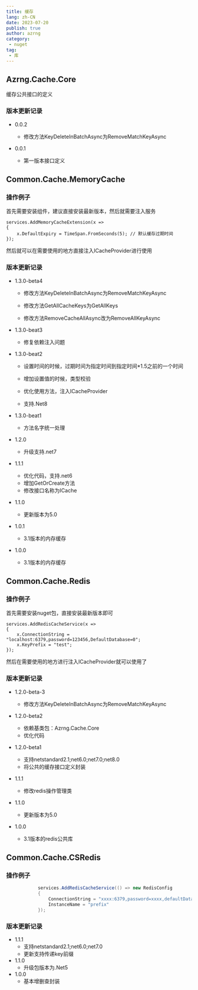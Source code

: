 ```yaml
---
title: 缓存
lang: zh-CN
date: 2023-07-20
publish: true
author: azrng
category:
 - nuget
tag:
 - 库
---
```

## Azrng.Cache.Core

缓存公共接口的定义

### 版本更新记录

* 0.0.2
  * 修改方法KeyDeleteInBatchAsync为RemoveMatchKeyAsync

* 0.0.1
  * 第一版本接口定义

## Common.Cache.MemoryCache

### 操作例子

首先需要安装组件，建议直接安装最新版本，然后就需要注入服务

```
services.AddMemoryCacheExtension(x =>
{
    x.DefaultExpiry = TimeSpan.FromSeconds(5); // 默认缓存过期时间
});
```

然后就可以在需要使用的地方直接注入ICacheProvider进行使用

### 版本更新记录

* 1.3.0-beta4
  * 修改方法KeyDeleteInBatchAsync为RemoveMatchKeyAsync

  * 修改方法GetAllCacheKeys为GetAllKeys
  
  * 修改方法RemoveCacheAllAsync改为RemoveAllKeyAsync
  
* 1.3.0-beat3
  * 修复依赖注入问题

* 1.3.0-beat2
  * 设置时间的时候，过期时间为指定时间到指定时间*1.5之前的一个时间

  * 增加设置值的时候，类型校验

  * 优化使用方法，注入ICacheProvider

  * 支持.Net8

* 1.3.0-beat1
  * 方法名字统一处理

* 1.2.0
  * 升级支持.net7

* 1.1.1
  * 优化代码，支持.net6
  * 增加GetOrCreate方法
  * 修改接口名称为ICache

* 1.1.0

  * 更新版本为5.0  

* 1.0.1

  * 3.1版本的内存缓存

* 1.0.0

  * 3.1版本的内存缓存

## Common.Cache.Redis

### 操作例子

首先需要安装nuget包，直接安装最新版本即可

```
services.AddRedisCacheService(x =>
{
    x.ConnectionString = "localhost:6379,password=123456,DefaultDatabase=0";
    x.KeyPrefix = "test";
});
```

然后在需要使用的地方进行注入ICacheProvider就可以使用了

### 版本更新记录

* 1.2.0-beta-3
  * 修改方法KeyDeleteInBatchAsync为RemoveMatchKeyAsync
  
* 1.2.0-beta2
  * 依赖基类包：Azrng.Cache.Core
  * 优化代码

* 1.2.0-beta1
  * 支持netstandard2.1;net6.0;net7.0;net8.0
  * 将公共的缓存接口定义封装
* 1.1.1
  *  修改redis操作管理类
* 1.1.0
  * 更新版本为5.0 
* 1.0.0
  * 3.1版本的redis公共库

## Common.Cache.CSRedis

### 操作例子

``` c#
            services.AddRedisCacheService(() => new RedisConfig
            {
                ConnectionString = "xxxx:6379,password=xxxx,defaultDatabase=0",
                InstanceName = "prefix"
            });
```

### 版本更新记录

* 1.1.1
  * 支持netstandard2.1;net6.0;net7.0
  * 更新支持传递key前缀
* 1.1.0
  * 升级包版本为.Net5
* 1.0.0
  * 基本增删查封装 
